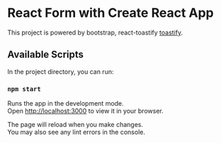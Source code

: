 # React Form with Create React App

This project is powered by bootstrap, react-toastify [toastify](https://www.npmjs.com/package/react-toastify).

## Available Scripts

In the project directory, you can run:



### `npm start`

Runs the app in the development mode.\
Open [http://localhost:3000](http://localhost:3000) to view it in your browser.

The page will reload when you make changes.\
You may also see any lint errors in the console.

